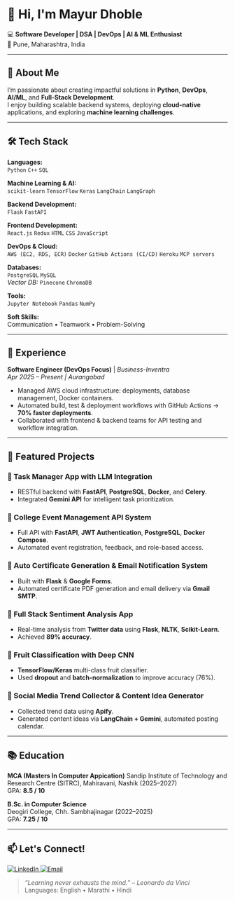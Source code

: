 # 👋 Hi, I'm Mayur Dhoble  

💻 **Software Developer | DSA | DevOps | AI & ML Enthusiast**  
📍 Pune, Maharashtra, India  

---

## 🚀 About Me
I’m passionate about creating impactful solutions in **Python**, **DevOps**, **AI/ML**, and **Full-Stack Development**.  
I enjoy building scalable backend systems, deploying **cloud-native** applications, and exploring **machine learning challenges**.  


---

## 🛠️ Tech Stack

**Languages:**  
`Python` `C++` `SQL`

**Machine Learning & AI:**  
`scikit-learn` `TensorFlow` `Keras` `LangChain` `LangGraph`

**Backend Development:**  
`Flask` `FastAPI`

**Frontend Development:**  
`React.js` `Redux` `HTML` `CSS` `JavaScript`

**DevOps & Cloud:**  
`AWS (EC2, RDS, ECR)` `Docker` `GitHub Actions (CI/CD)` `Heroku` `MCP servers`

**Databases:**  
`PostgreSQL` `MySQL`  
_Vector DB:_ `Pinecone` `ChromaDB`

**Tools:**  
`Jupyter Notebook` `Pandas` `NumPy`

**Soft Skills:**  
Communication • Teamwork • Problem-Solving  

---

## 💼 Experience

**Software Engineer (DevOps Focus)** | *Business-Inventra*  
_Apr 2025 – Present | Aurangabad_  
- Managed AWS cloud infrastructure: deployments, database management, Docker containers.  
- Automated build, test & deployment workflows with GitHub Actions → **70% faster deployments**.  
- Collaborated with frontend & backend teams for API testing and workflow integration.  

---

## 🌟 Featured Projects

### 🔹 Task Manager App with LLM Integration
- RESTful backend with **FastAPI**, **PostgreSQL**, **Docker**, and **Celery**.  
- Integrated **Gemini API** for intelligent task prioritization.  

### 🔹 College Event Management API System
- Full API with **FastAPI**, **JWT Authentication**, **PostgreSQL**, **Docker Compose**.  
- Automated event registration, feedback, and role-based access.  

### 🔹 Auto Certificate Generation & Email Notification System
- Built with **Flask** & **Google Forms**.  
- Automated certificate PDF generation and email delivery via **Gmail SMTP**.  

### 🔹 Full Stack Sentiment Analysis App
- Real-time analysis from **Twitter data** using **Flask**, **NLTK**, **Scikit-Learn**.  
- Achieved **89% accuracy**.  

### 🔹 Fruit Classification with Deep CNN
- **TensorFlow/Keras** multi-class fruit classifier.  
- Used **dropout** and **batch-normalization** to improve accuracy (76%).  

### 🔹 Social Media Trend Collector & Content Idea Generator
- Collected trend data using **Apify**.  
- Generated content ideas via **LangChain + Gemini**, automated posting calendar.  

---
## 📚 Education

**MCA (Masters In Computer Appication)** 
Sandip Institute of Technology and Research Centre (SITRC), Mahiravani, Nashik (2025–2027)  
GPA: **8.5 / 10**

**B.Sc. in Computer Science**  
Deogiri College, Chh. Sambhajinagar (2022–2025)  
GPA: **7.25 / 10**

---

## 📫 Let's Connect!

[![LinkedIn](https://img.icons8.com/color/48/000000/linkedin.png)](https://www.linkedin.com/in/mayur-dhoble-83061a)[ ](https://www.linkedin.com/in/mayur-dhoble-83061a)
[![Email](https://img.icons8.com/color/48/000000/gmail-new.png)](mailto:mayurdhoble5@gmail.com)


> _“Learning never exhausts the mind.” – Leonardo da Vinci_  
Languages: English • Marathi • Hindi
